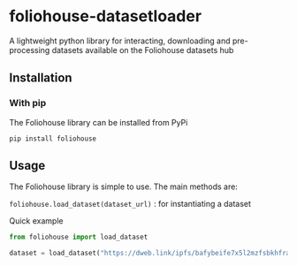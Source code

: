 # foliohouse-datasetloader

A lightweight python library for interacting, downloading and pre-processing datasets available on the Foliohouse datasets hub

## Installation

### With pip

The Foliohouse library can be installed from PyPi

```shell
pip install foliohouse
```

## Usage

The Foliohouse library is simple to use. The main methods are:

`foliohouse.load_dataset(dataset_url)` : for instantiating a dataset

Quick example

```python
from foliohouse import load_dataset

dataset = load_dataset("https://dweb.link/ipfs/bafybeife7x5l2mzfsbkhfraltoj2obun6wh5n74mxm7hr22mah3pkxdhb4/dataset")
```

